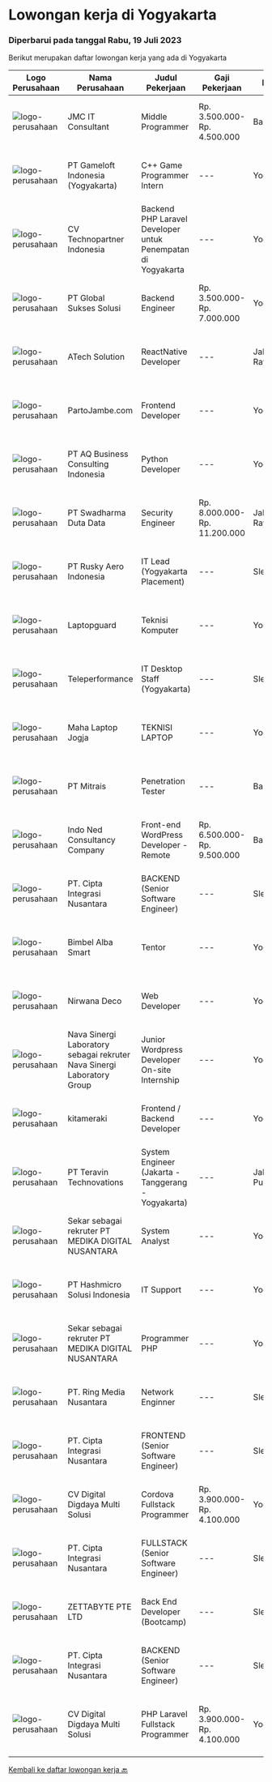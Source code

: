 
  # Lowongan kerja di Yogyakarta

  ### Diperbarui pada tanggal Rabu, 19 Juli 2023

  Berikut merupakan daftar lowongan kerja yang ada di Yogyakarta

  |Logo Perusahaan | Nama Perusahaan | Judul Pekerjaan | Gaji Pekerjaan | Lokasi | Deskripsi | Tanggal diunggah | Pranala |
  | -------------- | --------------- | --------------- | --------- | --------- | -------------- | ------- | ----------- |
  |![logo-perusahaan](https://image-service-cdn.seek.com.au/202d50bdd77cb071a117c4bf58472add63434e03/ee4dce1061f3f616224767ad58cb2fc751b8d2dc)|JMC IT Consultant|Middle Programmer|Rp. 3.500.000-Rp. 4.500.000|Bantul|Greetings! We are growing IT Consultant that focused on E-Gov industry. Within 12 years, we are already helping more than 300 IT development in...|Selasa, 18 Juli 2023|https://www.jobstreet.co.id/id/job/middle-programmer-4409109?token=0~ecdbf126-4db3-4961-93c1-d2f51a9553a5&sectionRank=1&jobId=jobstreet-id-job-4409109|
|![logo-perusahaan](https://image-service-cdn.seek.com.au/0daa4958d250bc94afa505066b2907db3257e6fc/ee4dce1061f3f616224767ad58cb2fc751b8d2dc)|PT Gameloft Indonesia (Yogyakarta)|C++ Game Programmer Intern|---|Yogyakarta|You will take part in the full cycle development of mobile games from start to finish, in connection with Gameloft international teams in America,...|Selasa, 18 Juli 2023|https://www.jobstreet.co.id/id/job/c-game-programmer-intern-4408990?token=0~ecdbf126-4db3-4961-93c1-d2f51a9553a5&sectionRank=2&jobId=jobstreet-id-job-4408990|
|![logo-perusahaan](https://image-service-cdn.seek.com.au/0450212d0f2fac819d8172c4e40993deba1f5f54/ee4dce1061f3f616224767ad58cb2fc751b8d2dc)|CV Technopartner Indonesia|Backend PHP Laravel Developer untuk Penempatan di Yogyakarta|---|Yogyakarta|Job Description &amp; Requirements : Build Web Application (PHP, Laravel) Experienced in making or integrating API Experienced in using versioning...|Senin, 17 Juli 2023|https://www.jobstreet.co.id/id/job/backend-php-laravel-developer-untuk-penempatan-di-yogyakarta-4407405?token=0~ecdbf126-4db3-4961-93c1-d2f51a9553a5&sectionRank=3&jobId=jobstreet-id-job-4407405|
|![logo-perusahaan](https://image-service-cdn.seek.com.au/f494db2ac8c7d08350bf47fb863706a2c8511c12/ee4dce1061f3f616224767ad58cb2fc751b8d2dc)|PT Global Sukses Solusi|Backend Engineer|Rp. 3.500.000-Rp. 7.000.000|Yogyakarta|He / She will be responsible for supervised engineering team and also hands on in building the structure of a software application. Primarily spend...|Senin, 17 Juli 2023|https://www.jobstreet.co.id/id/job/backend-engineer-4406892?token=0~ecdbf126-4db3-4961-93c1-d2f51a9553a5&sectionRank=4&jobId=jobstreet-id-job-4406892|
|![logo-perusahaan](https://image-service-cdn.seek.com.au/01cd86444ba33e86855e0cce80ed2ebf9dcff3e2/ee4dce1061f3f616224767ad58cb2fc751b8d2dc)|ATech Solution|ReactNative Developer|---|Jakarta Raya|Description : Developing and implementing highly-responsive user interface component writing application interface codes using Typescript or...|Selasa, 18 Juli 2023|https://www.jobstreet.co.id/id/job/reactnative-developer-4408309?token=0~ecdbf126-4db3-4961-93c1-d2f51a9553a5&sectionRank=5&jobId=jobstreet-id-job-4408309|
|![logo-perusahaan](https://i.ibb.co/sqvTCh9/112815900-stock-vector-no-image-available-icon-flat-vector.webp)|PartoJambe.com|Frontend Developer|---|Yogyakarta|Homebase YogyakartaRemote, Work from Home 2+ Years Experience in software development. Knowledge in Agile methodology of running projects. Excellent...|Senin, 17 Juli 2023|https://www.jobstreet.co.id/id/job/frontend-developer-4406534?token=0~ecdbf126-4db3-4961-93c1-d2f51a9553a5&sectionRank=6&jobId=jobstreet-id-job-4406534|
|![logo-perusahaan](https://image-service-cdn.seek.com.au/2e711ecbf0cee5ba16af6ba608600002590a63e6/ee4dce1061f3f616224767ad58cb2fc751b8d2dc)|PT AQ Business Consulting Indonesia|Python Developer|---|Yogyakarta|Requirement: Candidate must possess at least Bachelor degree in IT or equivalent. Have at least 3-years working experience in related field. Possess...|Senin, 17 Juli 2023|https://www.jobstreet.co.id/id/job/python-developer-4407276?token=0~ecdbf126-4db3-4961-93c1-d2f51a9553a5&sectionRank=7&jobId=jobstreet-id-job-4407276|
|![logo-perusahaan](https://image-service-cdn.seek.com.au/0dc8e99010397b52d23c25a2b9dad3a300cd0580/ee4dce1061f3f616224767ad58cb2fc751b8d2dc)|PT Swadharma Duta Data|Security Engineer|Rp. 8.000.000-Rp. 11.200.000|Jakarta Raya|S1 Jurusan/Prodi Teknik Komputer/ Teknik Informatika (Wajib) Waktu kerja Shift (sesuai dengan jadwal yang ditentukan) Bersedia ditempatkan Palembang...|Kamis, 13 Juli 2023|https://www.jobstreet.co.id/id/job/security-engineer-4402844?token=0~ecdbf126-4db3-4961-93c1-d2f51a9553a5&sectionRank=8&jobId=jobstreet-id-job-4402844|
|![logo-perusahaan](https://image-service-cdn.seek.com.au/9f8d1915d7055f94003f53682e173449fc2854d7/ee4dce1061f3f616224767ad58cb2fc751b8d2dc)|PT Rusky Aero Indonesia|IT Lead (Yogyakarta Placement)|---|Sleman|Responsibilities: Coordinate internal resources and third parties/vendors for the flawless execution of projects Ensure that all projects are...|Jumat, 14 Juli 2023|https://www.jobstreet.co.id/id/job/it-lead-yogyakarta-placement-4405112?token=0~ecdbf126-4db3-4961-93c1-d2f51a9553a5&sectionRank=9&jobId=jobstreet-id-job-4405112|
|![logo-perusahaan](https://i.ibb.co/sqvTCh9/112815900-stock-vector-no-image-available-icon-flat-vector.webp)|Laptopguard|Teknisi Komputer|---|Yogyakarta|Kualifikasi Pendidikan Minimal SMA/SMK/Sederajat Usia Maksimal 36 Tahun Tekun belajar dan bisa bekerja tim Bisa bahasa inggris pasif Tertarik bidak...|Selasa, 18 Juli 2023|https://www.jobstreet.co.id/id/job/teknisi-komputer-4408110?token=0~ecdbf126-4db3-4961-93c1-d2f51a9553a5&sectionRank=10&jobId=jobstreet-id-job-4408110|
|![logo-perusahaan](https://image-service-cdn.seek.com.au/d99766a649e00531b08c4eb8bc4dc379f3e74942/ee4dce1061f3f616224767ad58cb2fc751b8d2dc)|Teleperformance|IT Desktop Staff (Yogyakarta)|---|Sleman|Job Responsibilities- Installing and configuring computer hardware, software, systems, networks, printers and scanners- Monitoring and maintaining...|Rabu, 12 Juli 2023|https://www.jobstreet.co.id/id/job/it-desktop-staff-yogyakarta-4401534?token=0~ecdbf126-4db3-4961-93c1-d2f51a9553a5&sectionRank=11&jobId=jobstreet-id-job-4401534|
|![logo-perusahaan](https://i.ibb.co/sqvTCh9/112815900-stock-vector-no-image-available-icon-flat-vector.webp)|Maha Laptop Jogja|TEKNISI LAPTOP|---|Yogyakarta|Kualifikasi Minimal lulusan SMA/SMK Memiliki pengalaman sebagai teknisi komputer Mampu melakukan pergantian sparepart Mampu bekerja dalam tim Jujur...|Selasa, 18 Juli 2023|https://www.jobstreet.co.id/id/job/teknisi-laptop-4408120?token=0~ecdbf126-4db3-4961-93c1-d2f51a9553a5&sectionRank=12&jobId=jobstreet-id-job-4408120|
|![logo-perusahaan](https://image-service-cdn.seek.com.au/7026eb1e60f7602835ce5daa9bc2edc6d0996c85/ee4dce1061f3f616224767ad58cb2fc751b8d2dc)|PT Mitrais|Penetration Tester|---|Bali|We are looking for a skilled Security Engineer - Penetration Tester to join our team. The successful candidate will be responsible for identifying,...|Jumat, 14 Juli 2023|https://www.jobstreet.co.id/id/job/penetration-tester-4404845?token=0~ecdbf126-4db3-4961-93c1-d2f51a9553a5&sectionRank=13&jobId=jobstreet-id-job-4404845|
|![logo-perusahaan](https://image-service-cdn.seek.com.au/0a642188b6f444564b4e7d0e61cdd79a37cdf0fa/ee4dce1061f3f616224767ad58cb2fc751b8d2dc)|Indo Ned Consultancy Company|Front-end WordPress Developer - Remote|Rp. 6.500.000-Rp. 9.500.000|Bali|Note: This job is not at IndoNed. You will be working for a Dutch company called U Digital (U B.V.) in Indonesia. U Digital is responsible for the...|Jumat, 14 Juli 2023|https://www.jobstreet.co.id/id/job/front-end-wordpress-developer-remote-4405607?token=0~ecdbf126-4db3-4961-93c1-d2f51a9553a5&sectionRank=14&jobId=jobstreet-id-job-4405607|
|![logo-perusahaan](https://i.ibb.co/sqvTCh9/112815900-stock-vector-no-image-available-icon-flat-vector.webp)|PT. Cipta Integrasi Nusantara|BACKEND (Senior  Software Engineer)|---|Sleman|Office at Seturan, Sleman, YogyakartaRequirements :- Bachelor's degree in computer science, information technology, or a related field- 2+ years of...|Senin, 17 Juli 2023|https://www.jobstreet.co.id/id/job/backend-senior-software-engineer-1036436101?token=0~ecdbf126-4db3-4961-93c1-d2f51a9553a5&sectionRank=15&jobId=jobstreet-id-job-1036436101|
|![logo-perusahaan](https://i.ibb.co/sqvTCh9/112815900-stock-vector-no-image-available-icon-flat-vector.webp)|Bimbel Alba Smart|Tentor|---|Yogyakarta|Kualifikasi Min. S1 atau sederajat S1 Jurusan matematika, ilmu komputer, teknik informatika, sistem informasi, manajemen informasi, statistik, atau...|Jumat, 14 Juli 2023|https://www.jobstreet.co.id/id/job/tentor-1036415491?token=0~ecdbf126-4db3-4961-93c1-d2f51a9553a5&sectionRank=16&jobId=jobstreet-id-job-1036415491|
|![logo-perusahaan](https://i.ibb.co/sqvTCh9/112815900-stock-vector-no-image-available-icon-flat-vector.webp)|Nirwana Deco|Web Developer|---|Yogyakarta|Kualifikasi :   Menguasai PHP framework (CI dan laravel).  Menguasai CSS dan Java Script.  Memiliki portofolio.   Bisa mengembangkan CMS wordpress (...|Jumat, 14 Juli 2023|https://www.jobstreet.co.id/id/job/web-developer-1036415310?token=0~ecdbf126-4db3-4961-93c1-d2f51a9553a5&sectionRank=17&jobId=jobstreet-id-job-1036415310|
|![logo-perusahaan](https://i.ibb.co/sqvTCh9/112815900-stock-vector-no-image-available-icon-flat-vector.webp)|Nava Sinergi Laboratory sebagai rekruter Nava Sinergi Laboratory Group|Junior Wordpress Developer On-site Internship|---|Yogyakarta|Junior Wordpress Developer On-site InternshipKualifikasi :- Pendidikan SMA/K atau mahasiswa semester akhir/tidak memiliki kelas aktif- Menguasai...|Kamis, 13 Juli 2023|https://www.jobstreet.co.id/id/job/junior-wordpress-developer-on-site-internship-1036410551?token=0~ecdbf126-4db3-4961-93c1-d2f51a9553a5&sectionRank=18&jobId=jobstreet-id-job-1036410551|
|![logo-perusahaan](https://i.ibb.co/sqvTCh9/112815900-stock-vector-no-image-available-icon-flat-vector.webp)|kitameraki|Frontend / Backend Developer|---|Yogyakarta|You are a Front-End/Back-End Developer who is looking for exciting challenges, this position may interest you!To support our ambitious growth and...|Rabu, 12 Juli 2023|https://www.jobstreet.co.id/id/job/frontend-backend-developer-4402190?token=0~ecdbf126-4db3-4961-93c1-d2f51a9553a5&sectionRank=19&jobId=jobstreet-id-job-4402190|
|![logo-perusahaan](https://image-service-cdn.seek.com.au/7f5c1a5170737cbfb72ba21f6ae2e7b8eb200d86/ee4dce1061f3f616224767ad58cb2fc751b8d2dc)|PT Teravin Technovations|System Engineer (Jakarta - Tanggerang - Yogyakarta)|---|Jakarta Pusat|We are looking for a System Engineer for working closely with internal team to deploy IT projects and working side by side with technical leads to...|Selasa, 11 Juli 2023|https://www.jobstreet.co.id/id/job/system-engineer-jakarta-tanggerang-yogyakarta-4399796?token=0~ecdbf126-4db3-4961-93c1-d2f51a9553a5&sectionRank=20&jobId=jobstreet-id-job-4399796|
|![logo-perusahaan](https://i.ibb.co/sqvTCh9/112815900-stock-vector-no-image-available-icon-flat-vector.webp)|Sekar sebagai rekruter PT MEDIKA DIGITAL NUSANTARA|System Analyst|---|Yogyakarta|PT MEDIKA DIGITAL NUSANTARA bergerak di bidang healthcare technologi membuka lowongan untuk posisi:SYSTEM ANALYST Menguasai salah satu PHP Framework...|Selasa, 11 Juli 2023|https://www.jobstreet.co.id/id/job/system-analyst-1036388352?token=0~ecdbf126-4db3-4961-93c1-d2f51a9553a5&sectionRank=21&jobId=jobstreet-id-job-1036388352|
|![logo-perusahaan](https://image-service-cdn.seek.com.au/f6d60ad46f70dbd67cd5ea70ad66341689963cbd/ee4dce1061f3f616224767ad58cb2fc751b8d2dc)|PT Hashmicro Solusi Indonesia|IT Support|---|Yogyakarta|Responsibilities: Assist customers in troubleshooting problems, diagnose issues with software installation and application, identify sources of the...|Jumat, 07 Juli 2023|https://www.jobstreet.co.id/id/job/it-support-4397105?token=0~ecdbf126-4db3-4961-93c1-d2f51a9553a5&sectionRank=22&jobId=jobstreet-id-job-4397105|
|![logo-perusahaan](https://i.ibb.co/sqvTCh9/112815900-stock-vector-no-image-available-icon-flat-vector.webp)|Sekar sebagai rekruter PT MEDIKA DIGITAL NUSANTARA|Programmer PHP|---|Yogyakarta|PT MEDIKA DIGITAL NUSANTARA bergerak di bidang healthcare technologi membuka lowongan untuk posisi:Programmer PHP, kualifikasi: Memahami konsep Object...|Selasa, 11 Juli 2023|https://www.jobstreet.co.id/id/job/programmer-php-1036388035?token=0~ecdbf126-4db3-4961-93c1-d2f51a9553a5&sectionRank=23&jobId=jobstreet-id-job-1036388035|
|![logo-perusahaan](https://image-service-cdn.seek.com.au/05c4a06968da47886829117565b0a6feb28b4897/ee4dce1061f3f616224767ad58cb2fc751b8d2dc)|PT. Ring Media Nusantara|Network Enginner|---|Sleman|-Pendidikan Min. SMK, Diploma (D3) / sarjana (S1) Ilmu Komputer, sistem informasi, Teknik komputer, atau Pendidikan yang setara.-Diutamakan memiliki...|Selasa, 11 Juli 2023|https://www.jobstreet.co.id/id/job/network-enginner-1036388709?token=0~ecdbf126-4db3-4961-93c1-d2f51a9553a5&sectionRank=24&jobId=jobstreet-id-job-1036388709|
|![logo-perusahaan](https://i.ibb.co/sqvTCh9/112815900-stock-vector-no-image-available-icon-flat-vector.webp)|PT. Cipta Integrasi Nusantara|FRONTEND (Senior  Software Engineer)|---|Sleman|Fulltime Onsite (WFO) at Seturan, Sleman, YogyakartaRequirements :- Bachelor's degree in computer science, information technology, or a related field-...|Kamis, 13 Juli 2023|https://www.jobstreet.co.id/id/job/frontend-senior-software-engineer-1036410669?token=0~ecdbf126-4db3-4961-93c1-d2f51a9553a5&sectionRank=25&jobId=jobstreet-id-job-1036410669|
|![logo-perusahaan](https://image-service-cdn.seek.com.au/753468adf13b25f9fe1b3b78cbbce2ee6cee7806/ee4dce1061f3f616224767ad58cb2fc751b8d2dc)|CV Digital Digdaya Multi Solusi|Cordova Fullstack Programmer|Rp. 3.900.000-Rp. 4.100.000|Yogyakarta|Kami di Yogyakarta sedang membutuhkan fulltimer full-stack programmer Cordova untuk dikontrak selama pelaksanaan suatu project.Pekerjaan bersifat work...|Senin, 10 Juli 2023|https://www.jobstreet.co.id/id/job/cordova-fullstack-programmer-4399606?token=0~ecdbf126-4db3-4961-93c1-d2f51a9553a5&sectionRank=26&jobId=jobstreet-id-job-4399606|
|![logo-perusahaan](https://i.ibb.co/sqvTCh9/112815900-stock-vector-no-image-available-icon-flat-vector.webp)|PT. Cipta Integrasi Nusantara|FULLSTACK (Senior Software Engineer)|---|Sleman|Fulltime Onsite (WFO) at Seturan, Sleman, YogyakartaRequirements :- Bachelor's degree in computer science, information technology, or a related field-...|Kamis, 13 Juli 2023|https://www.jobstreet.co.id/id/job/fullstack-senior-software-engineer-1036410580?token=0~ecdbf126-4db3-4961-93c1-d2f51a9553a5&sectionRank=27&jobId=jobstreet-id-job-1036410580|
|![logo-perusahaan](https://image-service-cdn.seek.com.au/d6f07ae1ef1c30933944876d0a20460f9f186c19/ee4dce1061f3f616224767ad58cb2fc751b8d2dc)|ZETTABYTE PTE LTD|Back End Developer (Bootcamp)|---|Sleman|Qualifications: Domicile in Yogyakarta or Bali Open for fresh graduate/final year students Love logic in general Willing to learn and can work with a...|Sabtu, 08 Juli 2023|https://www.jobstreet.co.id/id/job/back-end-developer-bootcamp-4397848?token=0~ecdbf126-4db3-4961-93c1-d2f51a9553a5&sectionRank=28&jobId=jobstreet-id-job-4397848|
|![logo-perusahaan](https://i.ibb.co/sqvTCh9/112815900-stock-vector-no-image-available-icon-flat-vector.webp)|PT. Cipta Integrasi Nusantara|BACKEND (Senior  Software Engineer)|---|Sleman|Fulltime Onsite (WFO) at Seturan, Sleman, YogyakartaRequirements :- Bachelor's degree in computer science, information technology, or a related field-...|Kamis, 13 Juli 2023|https://www.jobstreet.co.id/id/job/backend-senior-software-engineer-1036410492?token=0~ecdbf126-4db3-4961-93c1-d2f51a9553a5&sectionRank=29&jobId=jobstreet-id-job-1036410492|
|![logo-perusahaan](https://image-service-cdn.seek.com.au/753468adf13b25f9fe1b3b78cbbce2ee6cee7806/ee4dce1061f3f616224767ad58cb2fc751b8d2dc)|CV Digital Digdaya Multi Solusi|PHP Laravel Fullstack Programmer|Rp. 3.900.000-Rp. 4.100.000|Yogyakarta|Kami di Yogyakarta sedang membutuhkan fulltimer full-stack programmer PHP Laravel untuk dikontrak selama pelaksanaan suatu project.Pekerjaan bersifat...|Minggu, 09 Juli 2023|https://www.jobstreet.co.id/id/job/php-laravel-fullstack-programmer-4397887?token=0~ecdbf126-4db3-4961-93c1-d2f51a9553a5&sectionRank=30&jobId=jobstreet-id-job-4397887|


  [Kembali ke daftar lowongan kerja 🔙](../README.md#daftar-lowongan-kerja)
  